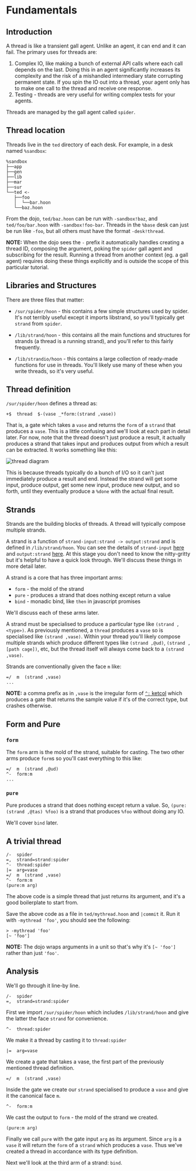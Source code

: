# Fundamentals

## Introduction

A thread is like a transient gall agent. Unlike an agent, it can end and it can fail. The primary uses for threads are:

1. Complex IO, like making a bunch of external API calls where each call depends on the last. Doing this in an agent significantly increases its complexity and the risk of a mishandled intermediary state corrupting permanent state. If you spin the IO out into a thread, your agent only has to make one call to the thread and receive one response.
2. Testing - threads are very useful for writing complex tests for your agents.

Threads are managed by the gall agent called `spider`.

## Thread location

Threads live in the `ted` directory of each desk. For example, in a desk named `%sandbox`:

```
%sandbox
├──app
├──gen
├──lib
├──mar
├──sur
└──ted <-
   ├──foo
   │  └──bar.hoon
   └──baz.hoon
```

From the dojo, `ted/baz.hoon` can be run with `-sandbox!baz`, and `ted/foo/bar.hoon` with `-sandbox!foo-bar`. Threads in the `%base` desk can just be run like `-foo`, but all others must have the format `-desk!thread`.

**NOTE:** When the dojo sees the `-` prefix it automatically handles creating a thread ID, composing the argument, poking the `spider` gall agent and subscribing for the result. Running a thread from another context (eg. a gall agent) requires doing these things explicitly and is outside the scope of this particular tutorial.

## Libraries and Structures

There are three files that matter:

- `/sur/spider/hoon` - this contains a few simple structures used by spider. It's not terribly useful except it imports libstrand, so you'll typically get `strand` from `spider`.

- `/lib/strand/hoon` - this contains all the main functions and structures for strands (a thread is a running strand), and you'll refer to this fairly frequently.

- `/lib/strandio/hoon` - this contains a large collection of ready-made functions for use in threads. You'll likely use many of these when you write threads, so it's very useful.

## Thread definition

`/sur/spider/hoon` defines a thread as:

```hoon
+$  thread  $-(vase _*form:(strand ,vase))
```

That is, a gate which takes a `vase` and returns the `form` of a `strand` that produces a `vase`. This is a little confusing and we'll look at each part in detail later. For now, note that the thread doesn't just produce a result, it actually produces a strand that takes input and produces output from which a result can be extracted. It works something like this:

![thread diagram](https://media.urbit.org/site/thread-diagram.png "diagram of a thread")

This is because threads typically do a bunch of I/O so it can't just immediately produce a result and end. Instead the strand will get some input, produce output, get some new input, produce new output, and so forth, until they eventually produce a `%done` with the actual final result.

## Strands

Strands are the building blocks of threads. A thread will typically compose multiple strands.

A strand is a function of `strand-input:strand -> output:strand` and is defined in `/lib/strand/hoon`. You can see the details of `strand-input` [here](https://github.com/urbit/urbit/blob/master/pkg/arvo/lib/strand.hoon#L2-L21) and `output:strand` [here](https://github.com/urbit/urbit/blob/master/pkg/arvo/lib/strand.hoon#L23-L48). At this stage you don't need to know the nitty-gritty but it's helpful to have a quick look through. We'll discuss these things in more detail later.

A strand is a core that has three important arms:

- `form` - the mold of the strand
- `pure` - produces a strand that does nothing except return a value
- `bind` - monadic bind, like `then` in javascript promises

We'll discuss each of these arms later.

A strand must be specialised to produce a particular type like `(strand ,<type>)`. As previously mentioned, a `thread` produces a `vase` so is specialised like `(strand ,vase)`. Within your thread you'll likely compose multiple strands which produce different types like `(strand ,@ud)`, `(strand ,[path cage])`, etc, but the thread itself will always come back to a `(strand ,vase)`.

Strands are conventionally given the face `m` like:

```hoon
=/  m  (strand ,vase)
...
```

**NOTE:** a comma prefix as in `,vase` is the irregular form of [`^:` ketcol](urbit-docs/language/hoon/reference/rune/ket#-ketcol) which produces a gate that returns the sample value if it's of the correct type, but crashes otherwise.

## Form and Pure

### `form`

The `form` arm is the mold of the strand, suitable for casting. The two other arms produce `form`s so you'll cast everything to this like:

```hoon
=/  m  (strand ,@ud)
^-  form:m
...
```

### `pure`

Pure produces a strand that does nothing except return a value. So, `(pure:(strand ,@tas) %foo)` is a strand that produces `%foo` without doing any IO.

We'll cover `bind` later.

## A trivial thread

```hoon
/-  spider
=,  strand=strand:spider
^-  thread:spider
|=  arg=vase
=/  m  (strand ,vase)
^-  form:m
(pure:m arg)
```

The above code is a simple thread that just returns its argument, and it's a good boilerplate to start from.

Save the above code as a file in `ted/mythread.hoon` and `|commit` it. Run it with `-mythread 'foo'`, you should see the following:

```
> -mythread 'foo'
[~ 'foo']
```

**NOTE:** The dojo wraps arguments in a unit so that's why it's `[~ 'foo']` rather than just `'foo'`.

## Analysis

We'll go through it line-by line.

```hoon
/-  spider
=,  strand=strand:spider
```

First we import `/sur/spider/hoon` which includes `/lib/strand/hoon` and give the latter the face `strand` for convenience.

```hoon
^-  thread:spider
```

We make it a thread by casting it to `thread:spider`

```hoon
|=  arg=vase
```

We create a gate that takes a vase, the first part of the previously mentioned thread definition.

```hoon
=/  m  (strand ,vase)
```

Inside the gate we create our `strand` specialised to produce a `vase` and give it the canonical face `m`.

```hoon
^-  form:m
```

We cast the output to `form` - the mold of the strand we created.

```hoon
(pure:m arg)
```

Finally we call `pure` with the gate input `arg` as its argument. Since `arg` is a `vase` it will return the `form` of a `strand` which produces a `vase`. Thus we've created a thread in accordance with its type definition.

Next we'll look at the third arm of a strand: `bind`.

